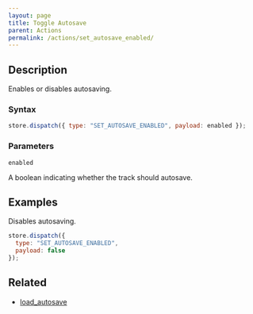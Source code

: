 ```yaml
---
layout: page
title: Toggle Autosave
parent: Actions
permalink: /actions/set_autosave_enabled/
---
```


## Description

Enables or disables autosaving.

### Syntax

```js
store.dispatch({ type: "SET_AUTOSAVE_ENABLED", payload: enabled });
```

### Parameters

`enabled`

A boolean indicating whether the track should autosave.

## Examples

Disables autosaving.

```js
store.dispatch({
  type: "SET_AUTOSAVE_ENABLED",
  payload: false
});
```

## Related

- [load_autosave](./load_autosave.md)
